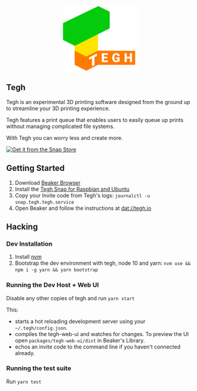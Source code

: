 <div align="center">
<img src="./packages/tegh-web-ui/images/TEGH_Logo.svg" alt="Tegh" width="200"/>
</div>

## Tegh

Tegh is an experimental 3D printing software designed from the ground up to streamline your 3D printing experience.

Tegh features a print queue that enables users to easily queue up prints without managing complicated file systems.

With Tegh you can worry less and create more.

<!-- Print from Anywhere Copy -->
<!-- Tegh is an experimental 3D printing software designed from the ground up to streamline your 3D printing experience. Tegh features a print queue that enables users to easily queue up prints without managing complicated file systems. To manage prints remotely Tegh is built on top of encrypted, distributed web technologies so you can use your 3D printer from anywhere in the world just as easily as from your home. With Tegh you can worry less and create more. -->

[![Get it from the Snap Store](https://snapcraft.io/static/images/badges/en/snap-store-white.svg)](https://snapcraft.io/tegh)

## Getting Started

1. Download [Beaker Browser](https://beakerbrowser.com)
1. Install the [Tegh Snap for Raspbian and Ubuntu](https://snapcraft.io/tegh)
2. Copy your Invite code from Tegh's logs:
`journalctl -u snap.tegh.tegh.service`
3. Open Beaker and follow the instructions at [dat://tegh.io](dat://tegh.io)

## Hacking

### Dev Installation

1. Install [nvm](https://github.com/creationix/nvm)
2. Bootstrap the dev environment with tegh, node 10 and yarn:
`nvm use && npm i -g yarn && yarn bootstrap`

<!-- ### [Optional] Emulating a Raspberry Pi

1. Install [qemu](https://www.qemu.org/download/): `sudo apt-get install qemu-system qemu-system-arm qemu-kvm libvirt-daemon bridge-utils virt-manager`
2. Download the [ARMv7 Ubuntu 18.10 image](https://cloud-images.ubuntu.com/releases/18.10/release/ubuntu-18.10-server-cloudimg-armhf.img) -->

### Running the Dev Host + Web UI

Disable any other copies of tegh and run `yarn start`

This:
* starts a hot reloading development server using your `~/.tegh/config.json`.
* compiles the tegh-web-ui and watches for changes. To preview the UI open `packages/tegh-web-ui/dist` in Beaker's Library.
* echos an invite code to the command line if you haven't connected already.

### Running the test suite

Run `yarn test`
